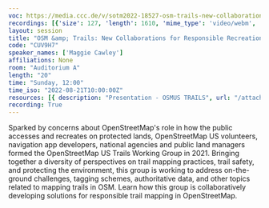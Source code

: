 ```yaml
---
voc: https://media.ccc.de/v/sotm2022-18527-osm-trails-new-collaborations-for-responsible-recreation
recordings: [{'size': 127, 'length': 1610, 'mime_type': 'video/webm', 'language': 'eng', 'filename': 'sotm2022-18527-eng-OSM_Trails_New_Collaborations_for_Responsible_Recreation_webm-hd.webm', 'state': 'new', 'folder': 'webm-hd', 'high_quality': True, 'width': 1920, 'height': 1080, 'updated_at': '2022-10-02T00:20:08.423+02:00', 'recording_url': 'https://cdn.media.ccc.de/events/sotm/2022/webm-hd/sotm2022-18527-eng-OSM_Trails_New_Collaborations_for_Responsible_Recreation_webm-hd.webm', 'url': 'https://api.media.ccc.de/public/recordings/62182', 'event_url': 'https://api.media.ccc.de/public/events/f89aac54-42a8-5d74-9044-d19d3a270298', 'conference_url': 'https://api.media.ccc.de/public/conferences/sotm2022'}, {'size': 60, 'length': 1610, 'mime_type': 'video/webm', 'language': 'eng', 'filename': 'sotm2022-18527-eng-OSM_Trails_New_Collaborations_for_Responsible_Recreation_webm-sd.webm', 'state': 'new', 'folder': 'webm-sd', 'high_quality': False, 'width': 720, 'height': 576, 'updated_at': '2022-10-01T23:43:41.841+02:00', 'recording_url': 'https://cdn.media.ccc.de/events/sotm/2022/webm-sd/sotm2022-18527-eng-OSM_Trails_New_Collaborations_for_Responsible_Recreation_webm-sd.webm', 'url': 'https://api.media.ccc.de/public/recordings/62173', 'event_url': 'https://api.media.ccc.de/public/events/f89aac54-42a8-5d74-9044-d19d3a270298', 'conference_url': 'https://api.media.ccc.de/public/conferences/sotm2022'}, {'size': 24, 'length': 1607, 'mime_type': 'audio/mpeg', 'language': 'eng', 'filename': 'sotm2022-18527-eng-OSM_Trails_New_Collaborations_for_Responsible_Recreation_mp3.mp3', 'state': 'new', 'folder': 'mp3', 'high_quality': False, 'width': 0, 'height': 0, 'updated_at': '2022-10-01T23:37:12.451+02:00', 'recording_url': 'https://cdn.media.ccc.de/events/sotm/2022/mp3/sotm2022-18527-eng-OSM_Trails_New_Collaborations_for_Responsible_Recreation_mp3.mp3', 'url': 'https://api.media.ccc.de/public/recordings/62168', 'event_url': 'https://api.media.ccc.de/public/events/f89aac54-42a8-5d74-9044-d19d3a270298', 'conference_url': 'https://api.media.ccc.de/public/conferences/sotm2022'}, {'size': 46, 'length': 1610, 'mime_type': 'video/mp4', 'language': 'eng', 'filename': 'sotm2022-18527-eng-OSM_Trails_New_Collaborations_for_Responsible_Recreation_sd.mp4', 'state': 'new', 'folder': 'h264-sd', 'high_quality': False, 'width': 720, 'height': 576, 'updated_at': '2022-10-01T23:19:05.058+02:00', 'recording_url': 'https://cdn.media.ccc.de/events/sotm/2022/h264-sd/sotm2022-18527-eng-OSM_Trails_New_Collaborations_for_Responsible_Recreation_sd.mp4', 'url': 'https://api.media.ccc.de/public/recordings/62164', 'event_url': 'https://api.media.ccc.de/public/events/f89aac54-42a8-5d74-9044-d19d3a270298', 'conference_url': 'https://api.media.ccc.de/public/conferences/sotm2022'}, {'size': 117, 'length': 1610, 'mime_type': 'video/mp4', 'language': 'eng', 'filename': 'sotm2022-18527-eng-OSM_Trails_New_Collaborations_for_Responsible_Recreation_hd.mp4', 'state': 'new', 'folder': 'h264-hd', 'high_quality': True, 'width': 1920, 'height': 1080, 'updated_at': '2022-10-01T23:14:35.724+02:00', 'recording_url': 'https://cdn.media.ccc.de/events/sotm/2022/h264-hd/sotm2022-18527-eng-OSM_Trails_New_Collaborations_for_Responsible_Recreation_hd.mp4', 'url': 'https://api.media.ccc.de/public/recordings/62159', 'event_url': 'https://api.media.ccc.de/public/events/f89aac54-42a8-5d74-9044-d19d3a270298', 'conference_url': 'https://api.media.ccc.de/public/conferences/sotm2022'}]
layout: session
title: "OSM &amp; Trails: New Collaborations for Responsible Recreation"
code: "CUV9H7"
speaker_names: ['Maggie Cawley']
affiliations: None
room: "Auditorium A"
length: "20"
time: "Sunday, 12:00"
time_iso: "2022-08-21T10:00:00Z"
resources: [{ description: "Presentation - OSMUS TRAILS", url: "/attachments/CUV9H7_OSM_US_Trails_Talk_SOTM_2022_uzUiEHr.pdf" }]
recording: True
---
```


Sparked by concerns about OpenStreetMap's role in how the public accesses and recreates on protected lands, OpenStreetMap US volunteers, navigation app developers, national agencies and public land managers formed the OpenStreetMap US Trails Working Group in 2021. Bringing together a diversity of perspectives on trail mapping practices, trail safety, and protecting the environment, this group is working to address on-the-ground challenges, tagging schemes, authoritative data, and other topics related to mapping trails in OSM. Learn how this group is collaboratively developing solutions for responsible trail mapping in OpenStreetMap.

